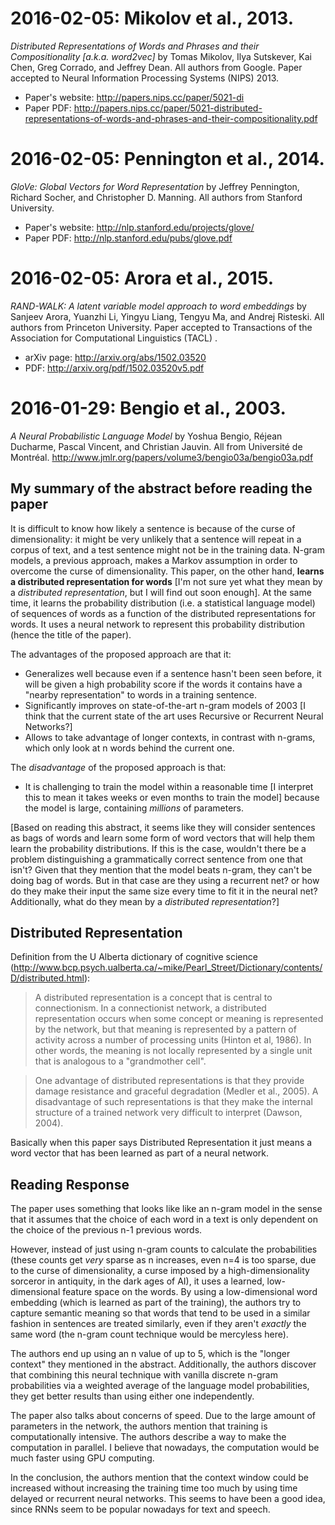 # 2016-02-05: Mikolov et al., 2013.
*Distributed Representations of Words and Phrases and their Compositionality [a.k.a. word2vec]* by Tomas Mikolov, Ilya Sutskever, Kai Chen, Greg Corrado, and Jeffrey Dean. All authors from Google. Paper accepted to Neural Information Processing Systems (NIPS) 2013.

* Paper's website: http://papers.nips.cc/paper/5021-di
* Paper PDF: http://papers.nips.cc/paper/5021-distributed-representations-of-words-and-phrases-and-their-compositionality.pdf


# 2016-02-05: Pennington et al., 2014.
*GloVe: Global Vectors for Word Representation* by Jeffrey Pennington, Richard Socher, and Christopher D. Manning. All authors from Stanford University.

* Paper's website: http://nlp.stanford.edu/projects/glove/
* Paper PDF: http://nlp.stanford.edu/pubs/glove.pdf


# 2016-02-05: Arora et al., 2015.
*RAND-WALK: A latent variable model approach to word embeddings* by Sanjeev Arora, Yuanzhi Li, Yingyu Liang, Tengyu Ma, and Andrej Risteski. All authors from Princeton University. Paper accepted to Transactions of the Association for Computational Linguistics (TACL)  .

*  arXiv page: http://arxiv.org/abs/1502.03520
*  PDF: http://arxiv.org/pdf/1502.03520v5.pdf


# 2016-01-29: Bengio et al., 2003.
*A Neural Probabilistic Language Model* by Yoshua Bengio, Réjean Ducharme, Pascal Vincent, and Christian Jauvin. All from Université de Montréal.
http://www.jmlr.org/papers/volume3/bengio03a/bengio03a.pdf

## My summary of the abstract before reading the paper
It is difficult to know how likely a sentence is because of the curse of dimensionality: it might be very unlikely that a sentence will repeat in a corpus of text, and a test sentence might not be in the training data. N-gram models, a previous approach, makes a Markov assumption in order to overcome the curse of dimensionality. This paper, on the other hand, **learns a distributed representation for words** [I'm not sure yet what they mean by a *distributed representation*, but I will find out soon enough]. At the same time, it learns the probability distribution (i.e. a statistical language model) of sequences of words as a function of the distributed representations for words. It uses a neural network to represent this probability distribution (hence the title of the paper).

The advantages of the proposed approach are that it:

* Generalizes well because even if a sentence hasn't been seen before, it will be given a high probability score if the words it contains have a "nearby representation" to words in a training sentence.
* Significantly improves on state-of-the-art n-gram models of 2003 [I think that the current state of the art uses Recursive or Recurrent Neural Networks?]
* Allows to take advantage of longer contexts, in contrast with n-grams, which only look at n words behind the current one.

The *disadvantage* of the proposed approach is that:

* It is challenging to train the model within a reasonable time [I interpret this to mean it takes weeks or even months to train the model] because the model is large, containing *millions* of parameters.

[Based on reading this abstract, it seems like they will consider sentences as bags of words and learn some form of word vectors that will help them learn the probability distributions. If this is the case, wouldn't there be a problem distinguishing a grammatically correct sentence from one that isn't? Given that they mention that the model beats n-gram, they can't be doing bag of words. But in that case are they using a recurrent net? or how do they make their input the same size every time to fit it in the neural net? Additionally, what do they mean by a *distributed representation*?]

## Distributed Representation
Definition from the U Alberta dictionary of cognitive science (http://www.bcp.psych.ualberta.ca/~mike/Pearl_Street/Dictionary/contents/D/distributed.html):

> A distributed representation is a concept that is central to connectionism. In a connectionist network, a distributed representation occurs when some concept or meaning is represented by the network, but that meaning is represented by a pattern of activity across a number of processing units (Hinton et al, 1986). In other words, the meaning is not locally represented by a single unit that is analogous to a "grandmother cell".

> One advantage of distributed representations is that they provide damage resistance and graceful degradation (Medler et al., 2005). A disadvantage of such representations is that they make the internal structure of a trained network very difficult to interpret (Dawson, 2004).

Basically when this paper says Distributed Representation it just means a word vector that has been learned as part of a neural network.

## Reading Response
The paper uses something that looks like like an n-gram model in the sense that it assumes that the choice of each word in a text is only dependent on the choice of the previous n-1 previous words.

However, instead of just using n-gram counts to calculate the probabilities (these counts get *very* sparse as n increases, even n=4 is too sparse, due to the curse of dimensionality, a curse imposed by a high-dimensionality sorceror in antiquity, in the dark ages of AI), it uses a learned, low-dimensional feature space on the words. By using a low-dimensional word embedding (which is learned as part of the training), the authors try to capture semantic meaning so that words that tend to be used in a similar fashion in sentences are treated similarly, even if they aren't *exactly* the same word (the n-gram count technique would be mercyless here).

The authors end up using an n value of up to 5, which is the "longer context" they mentioned in the abstract. Additionally, the authors discover that combining this neural technique with vanilla discrete n-gram probabilities via a weighted average of the language model probabilities, they get better results than using either one independently.

The paper also talks about concerns of speed. Due to the large amount of parameters in the network, the authors mention that training is computationally intensive. The authors describe a way to make the computation in parallel. I believe that nowadays, the computation would be much faster using GPU computing.

In the conclusion, the authors mention that the context window could be increased without increasing the training time too much by using time delayed or recurrent neural networks. This seems to have been a good idea, since RNNs seem to be popular nowadays for text and speech.
